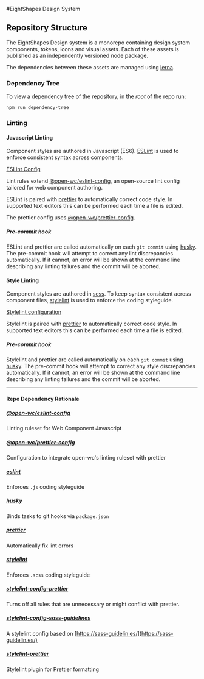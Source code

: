 #EightShapes Design System

## Repository Structure
The EightShapes Design system is a monorepo containing design system components, tokens, icons and visual assets. Each of these assets is published as an independently versioned node package. 

The dependencies between these assets are managed using [lerna](https://lerna.js.org). 

### Dependency Tree
To view a dependency tree of the repository, in the _root_ of the repo run:

```
npm run dependency-tree
```

### Linting

#### Javascript Linting
Component styles are authored in 	Javascript (ES6). [ESLint](https://eslint.org) is used to enforce consistent syntax across components.

[ESLint Config](./package.json#L32)

Lint rules extend [@open-wc/eslint-config](https://github.com/open-wc/open-wc/blob/master/packages/eslint-config/index.js), an open-source lint config tailored for web component authoring.

ESLint is paired with [prettier](https://prettier.io) to automatically correct code style. In supported text editors this can be performed each time a file is edited.

The prettier config uses [@open-wc/prettier-config](https://github.com/open-wc/open-wc/blob/master/packages/prettier-config/prettier.config.js).

##### Pre-commit hook
ESLint and prettier are called automatically on each `git commit` using [husky](https://github.com/typicode/husky#readme). The pre-commit hook will attempt to correct any lint discrepancies automatically. If it cannot, an error will be shown at the command line describing any linting failures and the commit will be aborted.

#### Style Linting
Component styles are authored in 	[scss](https://sass-lang.com). To keep syntax consistent across component files, [stylelint](https://stylelint.io) is used to enforce the coding styleguide.

[Stylelint configuration](./.stylelintrc.json)

Stylelint is paired with [prettier](https://prettier.io) to automatically correct code style. In supported text editors this can be performed each time a file is edited.

##### Pre-commit hook
Stylelint and prettier are called automatically on each `git commit` using [husky](https://github.com/typicode/husky#readme). The pre-commit hook will attempt to correct any style discrepancies automatically. If it cannot, an error will be shown at the command line describing any linting failures and the commit will be aborted.

---
#### Repo Dependency Rationale
##### [@open-wc/eslint-config](https://github.com/open-wc/open-wc/blob/master/packages/eslint-config/index.js)
Linting ruleset for Web Component Javascript

##### [@open-wc/prettier-config](https://github.com/open-wc/open-wc/blob/master/packages/prettier-config/prettier.config.js)
Configuration to integrate open-wc's linting ruleset with prettier

##### [eslint](https://eslint.org)
Enforces `.js` coding styleguide

##### [husky](https://github.com/typicode/husky#readme)
Binds tasks to git hooks via `package.json`

##### [prettier](https://prettier.io)
Automatically fix lint errors

##### [stylelint](https://stylelint.io)
Enforces `.scss` coding styleguide

##### [stylelint-config-prettier](https://github.com/prettier/stylelint-config-prettier)
Turns off all rules that are unnecessary or might conflict with prettier.

##### [stylelint-config-sass-guidelines](https://github.com/bjankord/stylelint-config-sass-guidelines)
A stylelint config based on [https://sass-guidelin.es/](https://sass-guidelin.es/)

##### [stylelint-prettier](https://github.com/prettier/stylelint-prettier)
Stylelint plugin for Prettier formatting
